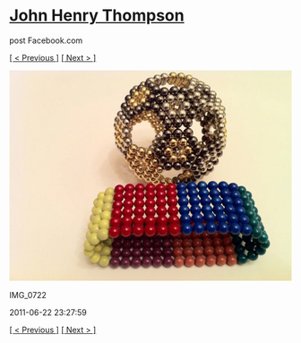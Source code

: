 # [John Henry Thompson](../README.md)
post Facebook.com

[[ < Previous ]](2011-06-22-4.md) [[ Next > ]](2011-06-22-6.md)

[![](../media/2011-06-22/Magnetic-Balls-IMG_0722.jpg)](../README.md)

IMG_0722

2011-06-22 23:27:59

[[ < Previous ]](2011-06-22-4.md) [[ Next > ]](2011-06-22-6.md)
